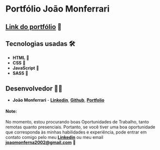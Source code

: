 # Portfólio João Monferrari 

## [Link do portfólio]() 🔗

## Tecnologias usadas 🛠️

- **HTML** 🚀
- **CSS** 🚀
- **JavaScript** 🚀
- **SASS** 🚀

## Desenvolvedor 👨‍💻

- **João Monferrari** - **[Linkedin](https://www.linkedin.com/in/jo%C3%A3o-monferrari-b278b2223/)**, **[Github](https://github.com/joaomonferrari)**, **[Portfolio]()**  

#### Note: 
No momento, estou procurando boas Oportunidades de Trabalho, tanto remotas quanto presenciais. Portanto, se você tiver uma boa oportunidade que corresponda às minhas habilidades e experiência, pode entrar em contato comigo pelo meu **[Linkedin](https://www.linkedin.com/in/jo%C3%A3o-monferrari-b278b2223/)** ou meu email **joaomonferna2002@gmail.com** 🙌
